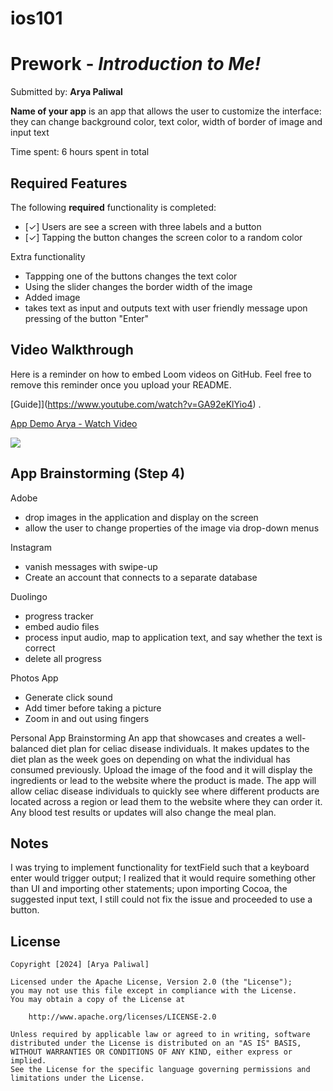 # ios101
# Prework - *Introduction to Me!*

Submitted by: **Arya Paliwal**

**Name of your app** is an app that allows the user to customize the interface: they can change background color, text color, width of border of image and input text

Time spent: 6 hours spent in total

## Required Features

The following **required** functionality is completed:

- [✓] Users are see a screen with three labels and a button
- [✓] Tapping the button changes the screen color to a random color
  
Extra functionality
- Tappping one of the buttons changes the text color
- Using the slider changes the border width of the image
- Added image
- takes text as input and outputs text with user friendly message upon pressing of the button "Enter" 
 
## Video Walkthrough

Here is a reminder on how to embed Loom videos on GitHub. Feel free to remove this reminder once you upload your README. 

[Guide]](https://www.youtube.com/watch?v=GA92eKlYio4) .

<div>
    <a href="https://www.loom.com/share/904d61cb7af74463bfa3f28e464adf0b">
      <p>App Demo Arya - Watch Video</p>
    </a>
    <a href="https://www.loom.com/share/904d61cb7af74463bfa3f28e464adf0b">
      <img style="max-width:300px;" src="https://cdn.loom.com/sessions/thumbnails/904d61cb7af74463bfa3f28e464adf0b-f898aa300a5c7556-full-play.gif">
    </a>
  </div>

## App Brainstorming (Step 4)
Adobe 
- drop images in the application and display on the screen
- allow the user to change properties of the image via drop-down menus
  
Instagram
- vanish messages with swipe-up
- Create an account that connects to a separate database
  
Duolingo
- progress tracker
- embed audio files
- process input audio, map to application text, and say whether the text is correct
- delete all progress
  
Photos App
- Generate click sound
- Add timer before taking a picture
- Zoom in and out using fingers
  
Personal App Brainstorming
An app that showcases and creates a well-balanced diet plan for celiac disease individuals. It makes updates to the diet plan as the week goes on
depending on what the individual has consumed previously. Upload the image of the food and it will display the ingredients or lead to the website
where the product is made. The app will allow celiac disease individuals to quickly see where different products are located across a region or
lead them to the website where they can order it. Any blood test results or updates will also change the meal plan. 

## Notes

I was trying to implement functionality for textField such that a keyboard enter would trigger output; I realized that it would require something other than UI and importing other statements; 
upon importing Cocoa, the suggested input text, I still could not fix the issue and proceeded to use a button.

## License

    Copyright [2024] [Arya Paliwal]

    Licensed under the Apache License, Version 2.0 (the "License");
    you may not use this file except in compliance with the License.
    You may obtain a copy of the License at

        http://www.apache.org/licenses/LICENSE-2.0

    Unless required by applicable law or agreed to in writing, software
    distributed under the License is distributed on an "AS IS" BASIS,
    WITHOUT WARRANTIES OR CONDITIONS OF ANY KIND, either express or implied.
    See the License for the specific language governing permissions and
    limitations under the License.
